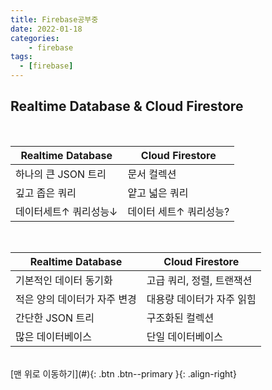 ```yaml
---
title: Firebase공부중
date: 2022-01-18
categories: 
    - firebase
tags:
  - [firebase]
---
```



## Realtime Database & Cloud Firestore
<br>

|Realtime Database | Cloud Firestore|
| --- | --- |
|하나의 큰 JSON 트리 | 문서 컬렉션 |
|깊고 좁은 쿼리 | 얕고 넓은 쿼리 |
|데이터세트↑ 쿼리성능↓ | 데이터 세트↑ 쿼리성능? |

<br>

|Realtime Database | Cloud Firestore|
| --- | --- |
|기본적인 데이터 동기화 | 고급 쿼리, 정렬, 트랜잭션 |
|적은 양의 데이터가 자주 변경 | 대용량 데이터가 자주 읽힘 |
|간단한 JSON 트리 | 구조화된 컬렉션 |
|많은 데이터베이스 | 단일 데이터베이스 |

<br>
[맨 위로 이동하기](#){: .btn .btn--primary }{: .align-right}
<br>